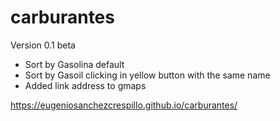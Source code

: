 # carburantes

Version 0.1 beta

- Sort by Gasolina default
- Sort by Gasoil clicking in yellow button with the same name
- Added link address to gmaps

https://eugeniosanchezcrespillo.github.io/carburantes/
